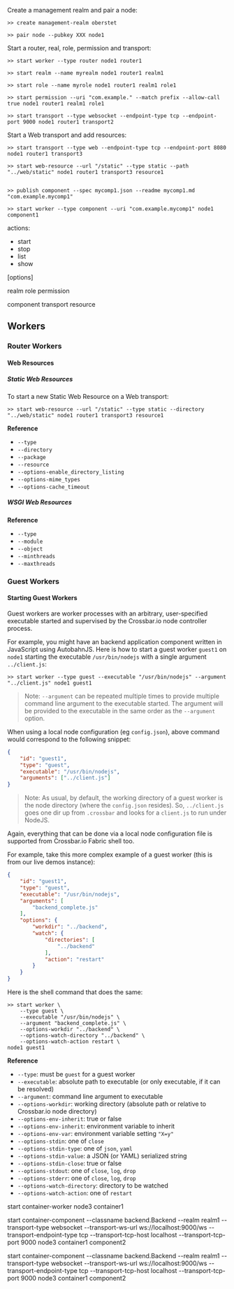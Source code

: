 
Create a management realm and pair a node:

    >> create management-realm oberstet

    >> pair node --pubkey XXX node1

Start a router, real, role, permission and transport:

    >> start worker --type router node1 router1

    >> start realm --name myrealm node1 router1 realm1

    >> start role --name myrole node1 router1 realm1 role1

    >> start permission --uri "com.example." --match prefix --allow-call true node1 router1 realm1 role1

    >> start transport --type websocket --endpoint-type tcp --endpoint-port 9000 node1 router1 transport2

Start a Web transport and add resources:

    >> start transport --type web --endpoint-type tcp --endpoint-port 8080 node1 router1 transport3

    >> start web-resource --url "/static" --type static --path "../web/static" node1 router1 transport3 resource1


    >> publish component --spec mycomp1.json --readme mycomp1.md "com.example.mycomp1"

    >> start worker --type component --uri "com.example.mycomp1" node1 component1


actions:

- start
- stop
- list
- show


<action> <resource-type> [options] <resource-path>




realm
role
permission


component
transport
resource





## Workers

### Router Workers

#### Web Resources

##### Static Web Resources

To start a new Static Web Resource on a Web transport:

```console
>> start web-resource --url "/static" --type static --directory "../web/static" node1 router1 transport3 resource1
```

**Reference**

* `--type`
* `--directory`
* `--package`
* `--resource`
* `--options-enable_directory_listing`
* `--options-mime_types`
* `--options-cache_timeout`

##### WSGI Web Resources

**Reference**

* `--type`
* `--module`
* `--object`
* `--minthreads`
* `--maxthreads`


### Guest Workers

#### Starting Guest Workers

Guest workers are worker processes with an arbitrary, user-specified executable started and supervised by the Crossbar.io node controller process.

For example, you might have an backend application component written in JavaScript using AutobahnJS. Here is how to start a guest worker `guest1` on `node1` starting the executable `/usr/bin/nodejs` with a single argument `../client.js`:

```console
>> start worker --type guest --executable "/usr/bin/nodejs" --argument "../client.js" node1 guest1
```

> Note: `--argument` can be repeated multiple times to provide multiple command line argument to the executable started. The argument will be provided to the executable in the same order as the `--argument` option.

When using a local node configuration (eg `config.json`), above command would correspond to the following snippet:

```json
{
    "id": "guest1",
    "type": "guest",
    "executable": "/usr/bin/nodejs",
    "arguments": ["../client.js"]
}
```

> Note: As usual, by default, the working directory of a guest worker is the node directory (where the `config.json` resides). So, `../client.js` goes one dir up from `.crossbar` and looks for a `client.js` to run under NodeJS.

Again, everything that can be done via a local node configuration file is supported from Crossbar.io Fabric shell too.

For example, take this more complex example of a guest worker (this is from our live demos instance):

```json
{
    "id": "guest1",
    "type": "guest",
    "executable": "/usr/bin/nodejs",
    "arguments": [
        "backend_complete.js"
    ],
    "options": {
        "workdir": "../backend",
        "watch": {
            "directories": [
                "../backend"
            ],
            "action": "restart"
        }
    }
}
```

Here is the shell command that does the same:

```console
>> start worker \
    --type guest \
    --executable "/usr/bin/nodejs" \
    --argument "backend_complete.js" \
    --options-workdir "../backend" \
    --options-watch-directory "../backend" \
    --options-watch-action restart \
node1 guest1
```

**Reference**

* `--type`: must be `guest` for a guest worker
* `--executable`: absolute path to executable (or only executable, if it can be resolved)
* `--argument`: command line argument to executable
* `--options-workdir`: working directory (absolute path or relative to Crossbar.io node directory)
* `--options-env-inherit`: true or false
* `--options-env-inherit`: environment variable to inherit
* `--options-env-var`: environment variable setting `"X=y"`
* `--options-stdin`: one of `close`
* `--options-stdin-type`: one of `json`, `yaml`
* `--options-stdin-value`: a JSON (or YAML) serialized string
* `--options-stdin-close`: true or false
* `--options-stdout`: one of `close`, `log`, `drop`
* `--options-stderr`: one of `close`, `log`, `drop`
* `--options-watch-directory`: directory to be watched
* `--options-watch-action`: one of `restart`




start container-worker node3 container1

start container-component
    --classname backend.Backend
    --realm realm1
    --transport-type websocket
    --transport-ws-url ws://localhost:9000/ws
    --transport-endpoint-type tcp
    --transport-tcp-host localhost
    --transport-tcp-port 9000
node3 container1 component2


start container-component --classname backend.Backend --realm realm1 --transport-type websocket --transport-ws-url ws://localhost:9000/ws --transport-endpoint-type tcp --transport-tcp-host localhost --transport-tcp-port 9000 node3 container1 component2
